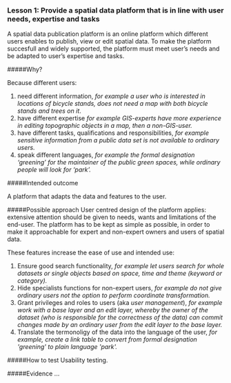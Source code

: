 ### Lesson 1: Provide a spatial data platform that is in line with user needs, expertise and tasks

A spatial data publication platform is an online platform which different users enables to publish, view or edit spatial data. To make the platform succesfull and widely supported, the platform must meet user’s needs and be adapted to user’s expertise and tasks.

#####Why?

Because different users:

1.	need different information, 
    _for example a user who is interested in locations of bicycle stands, does not need a map with both bicycle stands and trees on it_.
2.	have different expertise 
    _for example GIS-experts have more experience in editing topographic objects in a map, then a non-GIS-user._ 
3.	have different tasks, qualifications and responsibilities, 
    _for example sensitive information from a public data set is not available to ordinary users._ 
4.	speak different languages, 
    _for example the formal designation ‘greening’ for the maintainer of the public green spaces, while   ordinary people will look for ‘park’._

#####Intended outcome

A platform that adapts the data and features to the user.


#####Possible approach
User centred design of the platform applies: extensive attention should be given to needs, wants and limitations of the end-user. The platform has to be kept as simple as possible, in order to make it approachable for expert and non-expert owners and users of spatial data.

These features increase the ease of use and intended use:
1. Ensure good search functionality, 
_for example let users search for whole datasets or single objects based on space, time and theme (keyword or category)._
2. Hide specialists functions for non-expert users, 
_for example do not give ordinary users not the option to perform coordinate transformation._
3. Grant privileges and roles to users (aka _user management_), _for example work with a base layer and an edit layer, whereby the owner of the dataset (who is responsible for the correctness of the data) can commit changes made by an ordinary user from the edit layer to the base layer._
4. Translate the termonoligy of the data into the language of the user, 
_for example, create a link table to convert from formal designation 'greening' to plain language 'park'._ 

#####How to test
Usability testing.

#####Evidence
...

